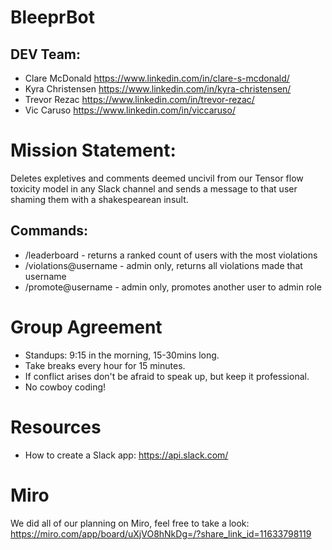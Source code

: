 # BleeprBot

## DEV Team:
- Clare McDonald https://www.linkedin.com/in/clare-s-mcdonald/
- Kyra Christensen https://www.linkedin.com/in/kyra-christensen/
- Trevor Rezac https://www.linkedin.com/in/trevor-rezac/
- Vic Caruso https://www.linkedin.com/in/viccaruso/

# Mission Statement:
Deletes expletives and comments deemed uncivil from our Tensor flow toxicity model in any Slack channel and sends a message to that user shaming them with a shakespearean insult.

## Commands: 
- /leaderboard - returns a ranked count of users with the most violations
- /violations@username - admin only, returns all violations made that username
- /promote@username - admin only, promotes another user to admin role

# Group Agreement
- Standups: 9:15 in the morning, 15-30mins long.
- Take breaks every hour for 15 minutes.
- If conflict arises don't be afraid to speak up, but keep it professional.
- No cowboy coding!

# Resources
- How to create a Slack app: https://api.slack.com/

# Miro
We did all of our planning on Miro, feel free to take a look:
https://miro.com/app/board/uXjVO8hNkDg=/?share_link_id=11633798119 